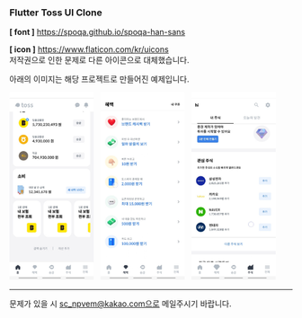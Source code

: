 ### Flutter Toss UI Clone

**[ font ]** https://spoqa.github.io/spoqa-han-sans
  
**[ icon ]** https://www.flaticon.com/kr/uicons  
저작권으로 인한 문제로 다른 아이콘으로 대체했습니다.
  
  
아래의 이미지는 해당 프로젝트로 만들어진 예제입니다.


<p>
<img src="https://github.com/MythologyJH/Flutter_Toss_Clone/blob/main/resource/example_1.png" width="150"> &nbsp
<img src="https://github.com/MythologyJH/Flutter_Toss_Clone/blob/main/resource/example_2.png" width="150"> &nbsp
<img src="https://github.com/MythologyJH/Flutter_Toss_Clone/blob/main/resource/example_3.png" width="150"> &nbsp
</p>


---
문제가 있을 시 sc_npvem@kakao.com으로 메일주시기 바랍니다.
